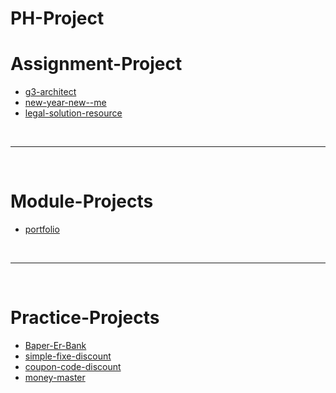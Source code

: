 # PH-Project

# Assignment-Project

- [g3-architect](https://programmershipon.github.io/PH-Project/g3-architect/)
- [new-year-new--me](https://programmershipon.github.io/PH-Project/new-year-new--me/)
- [legal-solution-resource](https://programmershipon.github.io/PH-Project/legal-solution-resource/)

<br/>
<hr/>
<br/>

# Module-Projects

- [portfolio](https://programmershipon.github.io/PH-Project/Portfolio/)

<br/>
<hr/>
<br/>

# Practice-Projects

- [Baper-Er-Bank](https://programmershipon.github.io/PH-Project/Baper-Er-Bank/)
- [simple-fixe-discount](https://programmershipon.github.io/PH-Project/Discount-calculator/simple-fixe-discount)
- [coupon-code-discount](https://programmershipon.github.io/PH-Project/Discount-calculator/coupon-code-discount)
- [money-master](https://programmershipon.github.io/PH-Project/money-master)
